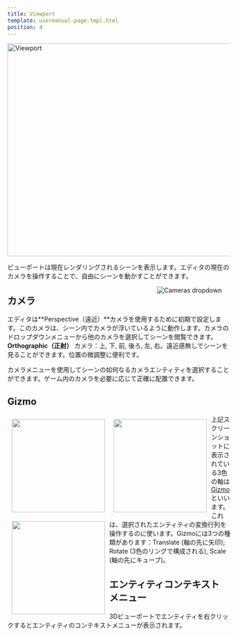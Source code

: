 ```yaml
---
title: Viewport
template: usermanual-page.tmpl.html
position: 4
---
```


<img alt="Viewport" width="640" height="480" src="/images/user-manual/viewport.jpg" />

ビューポートは現在レンダリングされるシーンを表示します。エディタの現在のカメラを操作することで、自由にシーンを動かすことができます。

<img alt="Cameras dropdown" src="/images/user-manual/camera-dropdown.jpg" style="float:right; padding: 20px; padding-top: 0px;"/>

## カメラ

エディタは**Perspective（遠近）**カメラを使用するために初期で設定します。このカメラは、シーン内でカメラが浮いているように動作します。カメラのドロップダウンメニューから他のカメラを選択してシーンを閲覧できます。**Orthographic（正射）** カメラ：上, 下, 前, 後ろ, 左, 右。遠近感無しでシーンを見ることができます。位置の微調整に便利です。

カメラメニューを使用してシーンの如何なるカメラエンティティを選択することができます。ゲーム内のカメラを必要に応じて正確に配置できます。

## Gizmo

<img src="/images/user-manual/translate.jpg" style="width:210px; float: left; padding: 10px;"></img>
<img src="/images/user-manual/rotate.jpg" style="width:210px; float: left; padding: 10px;"></img>
<img src="/images/user-manual/scale.jpg" style="width:210px; float: left; padding: 10px;"></img>

上記スクリーンショットに表示されている3色の軸は[Gizmo][1]といいます。これは、選択されたエンティティの変換行列を操作するのに使います。Gizmoには3つの種類があります：Translate (軸の先に矢印); Rotate (3色のリングで構成される), Scale (軸の先にキューブ)。

## エンティティコンテキスト メニュー

3Dビューポートでエンティティを右クリックするとエンティティのコンテキストメニューが表示されます。

[1]: /user-manual/glossary#gizmo

